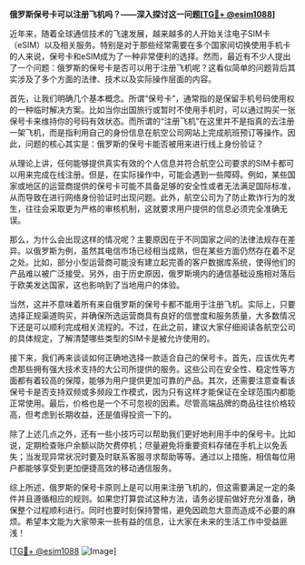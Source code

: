 **俄罗斯保号卡可以注册飞机吗？——深入探讨这一问题[[TG💪+ @esim1088](https://t.me/s/esim1088)]**

近年来，随着全球通信技术的飞速发展，越来越多的人开始关注电子SIM卡（eSIM）以及相关服务。特别是对于那些经常需要在多个国家间切换使用手机卡的人来说，保号卡和eSIM成为了一种非常便利的选择。然而，最近有不少人提出了一个问题：俄罗斯的保号卡是否可以用于注册飞机呢？这看似简单的问题背后其实涉及了多个方面的法律、技术以及实际操作层面的内容。

首先，让我们明确几个基本概念。所谓“保号卡”，通常指的是保留手机号码使用权的一种临时解决方案。比如当你出国旅行或暂时不使用手机时，可以通过购买一张保号卡来维持你的号码有效状态。而所谓的“注册飞机”在这里并不是指真的去注册一架飞机，而是指利用自己的身份信息在航空公司网站上完成航班预订等操作。因此，问题的核心其实是：俄罗斯的保号卡能否被用来进行线上身份验证？

从理论上讲，任何能够提供真实有效的个人信息并符合航空公司要求的SIM卡都可以用来完成在线注册。但是，在实际操作中，可能会遇到一些障碍。例如，某些国家或地区的运营商提供的保号卡可能不具备足够的安全性或者无法满足国际标准，从而导致在进行网络身份验证时出现问题。此外，航空公司为了防止欺诈行为的发生，往往会采取更为严格的审核机制，这就要求用户提供的信息必须完全准确无误。

那么，为什么会出现这样的情况呢？主要原因在于不同国家之间的法律法规存在差异。以俄罗斯为例，虽然其电信市场已经相当成熟，但在某些方面仍然存在着不足之处。比如，部分小型运营商可能没有建立起完善的客户数据库系统，使得他们的产品难以被广泛接受。另外，由于历史原因，俄罗斯境内的通信基础设施相对落后于欧美发达国家，这也影响到了当地用户的体验。

当然，这并不意味着所有来自俄罗斯的保号卡都不能用于注册飞机。实际上，只要选择正规渠道购买，并确保所选运营商具有良好的信誉度和服务质量，大多数情况下还是可以顺利完成相关流程的。不过，在此之前，建议大家仔细阅读各航空公司的具体规定，了解清楚哪些类型的SIM卡是被允许使用的。

接下来，我们再来谈谈如何正确地选择一款适合自己的保号卡。首先，应该优先考虑那些拥有强大技术支持的大公司所提供的服务。这些公司在安全性、稳定性等方面都有着较高的保障，能够为用户提供更加可靠的产品。其次，还需要注意查看该保号卡是否支持双频或多频段工作模式，因为只有这样才能保证在全球范围内都能正常使用。最后，价格也是一个不可忽视的因素。尽管高端品牌的商品往往价格较高，但考虑到长期收益，还是值得投资一下的。

除了上述几点之外，还有一些小技巧可以帮助我们更好地利用手中的保号卡。比如说，定期检查账户余额以防欠费停机；尽量避免将重要资料存储在手机上以免丢失；当发现异常状况时要及时联系客服寻求帮助等等。通过以上措施，相信每位用户都能够享受到更加便捷高效的移动通信服务。

综上所述，俄罗斯的保号卡原则上是可以用来注册飞机的，但这需要满足一定的条件并且遵循相应的规则。如果您打算尝试这种方法，请务必提前做好充分准备，确保整个过程顺利进行。同时也要时刻保持警惕，避免因疏忽大意而造成不必要的麻烦。希望本文能为大家带来一些有益的信息，让大家在未来的生活工作中受益匪浅！

[[TG💪+ @esim1088](https://t.me/s/esim1088) ![Image](https://i.postimg.cc/4NQfJmqS/Snipaste-2025-05-13-00-14-12.png)]
